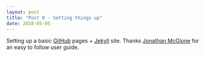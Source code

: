 ```yaml
---
layout: post
title: "Post 0 - Setting things up"
date: 2018-05-05
---
```


Setting up a basic [GitHub](https://pages.github.com/) pages + [Jekyll](https://jekyllrb.com/docs/github-pages/) site. Thanks [Jonathan McGlone](http://jmcglone.com/guides/github-pages/) for an easy to follow user guide.